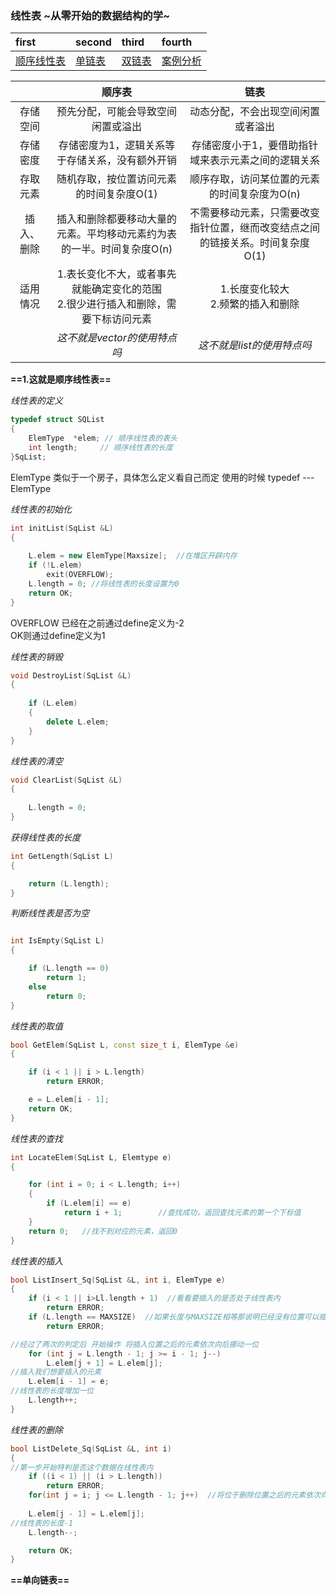 ### 线性表 ~从零开始的数据结构的学~

|     first       |   second      |   third    |       fourth   |
|:----------------|:--------------|:-----------|:----------------|
|[顺序线性表](#p1)|[单链表](#p2)  |[双链表](#p3)|[案例分析](#p4)  | 

|            |                            顺序表                            |                             链表                             |
| :--------: | :----------------------------------------------------------: | :----------------------------------------------------------: |
|  存储空间  |              预先分配，可能会导致空间闲置或溢出              |              动态分配，不会出现空间闲置或者溢出              |
|  存储密度  |       存储密度为1，逻辑关系等于存储关系，没有额外开销        |     存储密度小于1，要借助指针域来表示元素之间的逻辑关系      |
|  存取元素  |           随机存取，按位置访问元素的时间复杂度O(1)           |         顺序存取，访问某位置的元素的时间复杂度为O(n)         |
| 插入、删除 | 插入和删除都要移动大量的元素。平均移动元素约为表的一半。时间复杂度O(n) | 不需要移动元素，只需要改变指针位置，继而改变结点之间的链接关系。时间复杂度O(1) |
|  适用情况  | 1.表长变化不大，或者事先就能确定变化的范围<br />2.很少进行插入和删除，需要下标访问元素 |            1.长度变化较大<br />2.频繁的插入和删除            |
|            |                 *这不就是vector的使用特点吗*                 |                  *这不就是list的使用特点吗*                  |

<span id="p1">**==1.这就是顺序线性表==**</span>


*线性表的定义*

~~~cpp
typedef struct SQList
{
    ElemType  *elem; // 顺序线性表的表头
    int length;     // 顺序线性表的长度
}SqList;
~~~
<div> ElemType 类似于一个房子，具体怎么定义看自己而定 使用的时候 typedef --- ElemType</div>

*线性表的初始化*

~~~cpp
int initList(SqList &L)
{
    
    L.elem = new ElemType[Maxsize];  //在堆区开辟内存
    if (!L.elem)
        exit(OVERFLOW);
    L.length = 0; //将线性表的长度设置为0
    return OK;
}
~~~

<div> OVERFLOW 已经在之前通过define定义为-2<br>OK则通过define定义为1</div>  

*线性表的销毁*

~~~cpp
void DestroyList(SqList &L)
{
    
    if (L.elem)
    {
        delete L.elem;
    }
}
~~~

*线性表的清空*

~~~cpp
void ClearList(SqList &L)
{
    
    L.length = 0;
}
~~~

*获得线性表的长度*

~~~cpp
int GetLength(SqList L)
{

    return (L.length);
}
~~~

*判断线性表是否为空*

~~~cpp

int IsEmpty(SqList L)
{

    if (L.length == 0)
        return 1;
    else
        return 0;
}
~~~

*线性表的取值*

~~~cpp
bool GetElem(SqList L, const size_t i, ElemType &e)
{

    if (i < 1 || i > L.length)
        return ERROR;

    e = L.elem[i - 1];
    return OK;
}
~~~

*线性表的查找*

~~~cpp
int LocateElem(SqList L, Elemtype e)
{

    for (int i = 0; i < L.length; i++)
    {
        if (L.elem[i] == e)
            return i + 1;        //查找成功，返回查找元素的第一个下标值
    }
    return 0;   //找不到对应的元素，返回0
}
~~~

*线性表的插入*

~~~cpp
bool ListInsert_Sq(SqList &L, int i, ElemType e)
{
    if (i < 1 || i>Ll.length + 1)  //看看要插入的是否处于线性表内
        return ERROR;
    if (L.length == MAXSIZE)  //如果长度与MAXSIZE相等那说明已经没有位置可以插入了
        return ERROR;

//经过了两次的判定后 开始操作 将插入位置之后的元素依次向后挪动一位
    for (int j = L.length - 1; j >= i - 1; j--)
        L.elem[j + 1] = L.elem[j];
//插入我们想要插入的元素
    L.elem[i - 1] = e;
//线性表的长度增加一位
    L.length++;
}
~~~

*线性表的删除*

~~~cpp
bool ListDelete_Sq(SqList &L, int i)
{
//第一步开始特判是否这个数据在线性表内
    if ((i < 1) || (i > L.length))
        return ERROR;
    for(int j = i; j <= L.length - 1; j++)  //将位于删除位置之后的元素依次向前挪动一位
        
    L.elem[j - 1] = L.elem[j];
//线性表的长度-1
    L.length--;

    return OK;
}
~~~

<span id="p2">**==单向链表==**</span>




